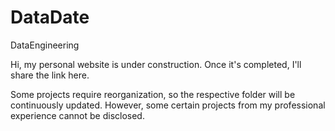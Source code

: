# DataDate
DataEngineering

Hi, my personal website is under construction. Once it's completed, I'll share the link here.

Some projects require reorganization, so the respective folder will be continuously updated. However, some certain projects from my professional experience cannot be disclosed.
